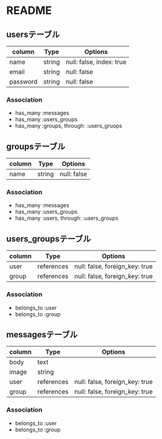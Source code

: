 # README
## usersテーブル
|column|Type|Options|
|------|----|-------|
|name|string|null: false, index: true|
|email|string|null: false|
|password|string|null: false|
### Association
- has_many :messages
- has_many :users_groups
- has_many :groups, through:  :users_gruops

## groupsテーブル
|column|Type|Options|
|------|----|-------|
|name|string|null: false|
### Association
- has_many :messages
- has_many :users_groups
- has_many :users, through:  :users_groups

## users_groupsテーブル
|column|Type|Options|
|------|----|-------|
|user|references|null: false, foreign_key: true|
|group|references|null: false, foreign_key: true|
### Association
- belongs_to :user
- belongs_to :group

## messagesテーブル
|column|Type|Options|
|------|----|-------|
|body|text||
|image|string||
|user|references|null: false, foreign_key: true|
|group|references|null: false, foreign_key: true|
### Association
- belongs_to :user
- belongs_to :group

